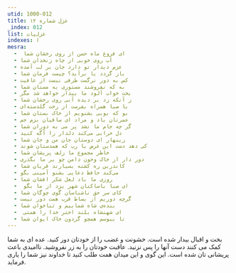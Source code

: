 ```yaml
---
utid: 1000-012
title: غزل شماره ۱۲
_index: 012
list: غزلیات
indexes: ا
mesra:
  - ‌ ای فروغ ماه حسن از روی رخشان شما
  - آب روی خوبی از چاه زنخدان شما
  - عزم دیدار تو دارد جان بر لب آمده
  - باز گردد یا برآید؟ چیست فرمان شما
  - کس به دور نرگست طرفی نبست از عافیت
  - به که نفروشند مستوری به مستان شما
  - بخت خواب آلود ما بیدار خواهد شد مگر
  - ز آنکه زد بر دیده آبی روی رخشان شما
  - با صبا همراه بفرست از رخت گلدسته‌ای
  - بو که بویی بشنویم از خاک بستان شما
  - عمرتان باد و مراد ای ساقیان بزم جم
  - گر چه جام ما نشد پر می به دوران شما
  - دل خرابی می‌کند دلدار را آگه کنید
  - زینهار‌ ای دوستان جان من و جان شما
  - کی دهد دست این غرض یا رب که همدستان شوند
  - خاطر مجموع ما زلف پریشان شما
  - دور دار از خاک وخون دامن چو بر ما بگذری
  - کاندرین ره کشته بسیارند قربان شما
  - می‌کند حافظ دعایی بشنو آمینی بگو
  - روزی ما باد لعل شکر افشان شما
  - ‌ ای صبا باساکنان شهر یزد از ما بگو
  - کای سر حق ناشناسان گوی چوگان شما
  - گرچه دوریم از بساط قرب همت دور نیست
  - بنده‌ی شاه شماییم و ثناخوان شما
  - ‌ ای شهنشاه بلند اختر خدا را همتی
  - تا ببوسم همچو گردون خاک ایوان شما
---
```

بخت و اقبال بیدار شده است. خشونت و غضب را از خودتان دور کنید. عده ای به شما کمک می کنند دست آنها را پس نزنید. عاقبت خودتان را به زر نفروشید. ناامیدی باعث پریشانی تان شده است. این گوی و این میدان همت طلب کنید تا خداوند نیز شما را یاری فرماید.
